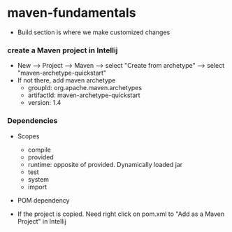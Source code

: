 # maven-fundamentals
* Build section is where we make customized changes

### create a Maven project in Intellij
* New --> Project --> Maven --> select "Create from archetype" --> select "maven-archetype-quickstart"
* If not there, add maven archetype
  * groupId: org.apache.maven.archetypes
  * artifactId: maven-archetype-quickstart
  * version: 1.4
### Dependencies
* Scopes
  * compile
  * provided
  * runtime: opposite of provided. Dynamically loaded jar
  * test
  * system
  * import
* POM dependency

* If the project is copied. Need right click on pom.xml to "Add as a Maven Project" in Intellij
  
